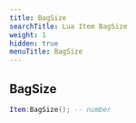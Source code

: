 ```yaml
---
title: BagSize
searchTitle: Lua Item BagSize
weight: 1
hidden: true
menuTitle: BagSize
---
```

## BagSize
```lua
Item:BagSize(); -- number
```